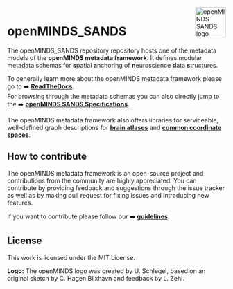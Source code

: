 <a href="/img/light_openMINDS-SANDS-logo.png">
  <picture>
    <source media="(prefers-color-scheme: dark)" srcset="/img/dark_openMINDS-SANDS-logo.png">
    <source media="(prefers-color-scheme: light)" srcset="/img/light_openMINDS-SANDS-logo.png">
    <img alt="openMINDS SANDS logo" src="/img/light_openMINDS-SANDS-logo.png" title="openMINDS SANDS" align="right" height="70">
  </picture>
</a>

# openMINDS_SANDS
The openMINDS_SANDS repository repository hosts one of the metadata models of the **openMINDS metadata framework**. It defines modular metadata schemas for **s**patial **a**nchoring of **n**euroscience **d**ata **s**tructures.

To generally learn more about the openMINDS metadata framework please go to :arrow_right: [**ReadTheDocs**](https://openminds-documentation.readthedocs.io).  
For browsing through the metadata schemas you can also directly jump to the :arrow_right: [**openMINDS SANDS Specifications**](https://openminds-documentation.readthedocs.io/en/latest/specifications/SANDS.html).

The openMINDS metadata framework also offers libraries for serviceable, well-defined graph descriptions for [**brain atlases**](https://openminds-documentation.readthedocs.io/en/latest/libraries/brainAtlases.html) and [**common coordinate spaces**](https://openminds-documentation.readthedocs.io/en/latest/libraries/commonCoordinateSpaces.html).

## How to contribute
The openMINDS metadata framework is an open-source project and contributions from the community are highly appreciated. You can contribute by providing feedback and suggestions through the issue tracker as well as by making pull request for fixing issues and introducing new features.

If you want to contribute please follow our :arrow_right: [**guidelines**](https://openminds-documentation.readthedocs.io/en/latest/shared/how_to_contribute.html).

## License
This work is licensed under the MIT License.

**Logo:** The openMINDS logo was created by U. Schlegel, based on an original sketch by C. Hagen Blixhavn and feedback by L. Zehl.
